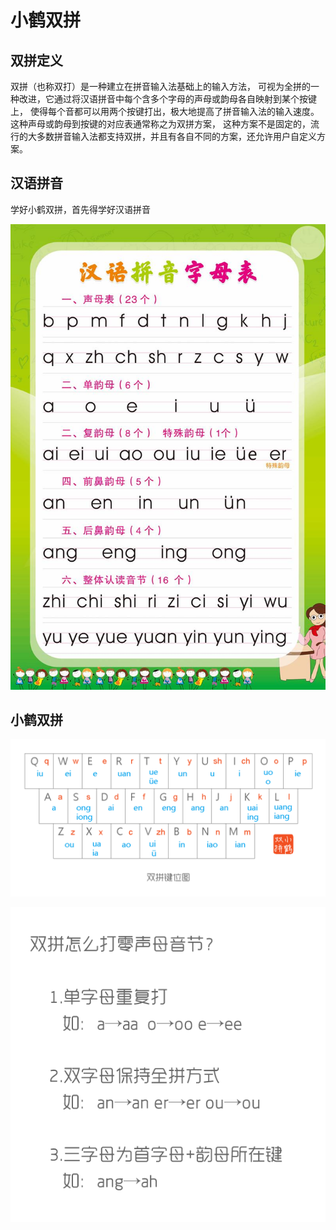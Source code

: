 # 小鹤双拼

## 双拼定义

双拼（也称双打）是一种建立在拼音输入法基础上的输入方法，
可视为全拼的一种改进，它通过将汉语拼音中每个含多个字母的声母或韵母各自映射到某个按键上，
使得每个音都可以用两个按键打出，极大地提高了拼音输入法的输入速度。
这种声母或韵母到按键的对应表通常称之为双拼方案，
这种方案不是固定的，流行的大多数拼音输入法都支持双拼，并且有各自不同的方案，还允许用户自定义方案。

## 汉语拼音

学好小鹤双拼，首先得学好汉语拼音

![拼音](xiaohe_1.jpeg)

## 小鹤双拼

![键位](xiaohe_2.png)

![零声母](xiaohe_3.png)
